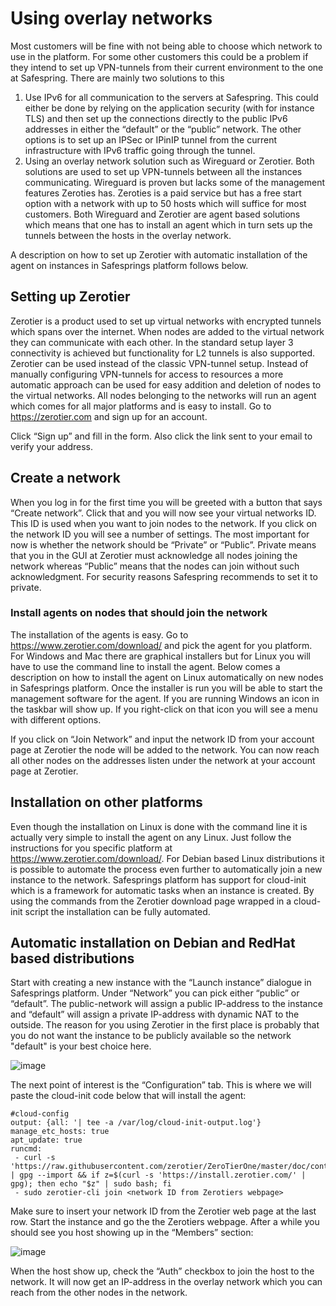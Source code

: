 # Using overlay networks 

Most customers will be fine with not being able to choose which network to use in the platform. For some other customers this could be a problem if they intend to set up VPN-tunnels from their current environment to the one at Safespring. There are mainly two solutions to this
1)  Use IPv6 for all communication to the servers at Safespring. This could either be done by relying on the application security (with for instance TLS) and then set up the connections directly to the public IPv6 addresses in either the “default” or the “public” network. The other options is to set up an IPSec or IPinIP tunnel from the current infrastructure with IPv6 traffic going through the tunnel. 
2)  Using an overlay network solution such as Wireguard or Zerotier. Both solutions are used to set up VPN-tunnels between all the instances communicating. Wireguard is proven but lacks some of the management features Zeroties has. Zeroties is a paid service but has a free start option with a network with up to 50 hosts which will suffice for most customers.
Both Wireguard and Zerotier are agent based solutions which means that one has to install an agent which in turn sets up the tunnels between the hosts in the overlay network.  

A description on how to set up Zerotier with automatic installation of the agent on instances in Safesprings platform follows below.

## Setting up Zerotier
Zerotier is a product used to set up virtual networks with encrypted tunnels which spans over the internet. When nodes are added to the virtual network they can communicate with each other. In the standard setup layer 3 connectivity is achieved but functionality for L2 tunnels is also supported.
Zerotier can be used instead of the classic VPN-tunnel setup. Instead of manually configuring VPN-tunnels for access to resources a more automatic approach can be used for easy addition and deletion of nodes to the virtual networks. All nodes belonging to the networks will run an agent which comes for all major platforms and is easy to install.
Go to https://zerotier.com and sign up for an account.

Click “Sign up” and fill in the form. Also click the link sent to your email to verify your address.

## Create a network
When you log in for the first time you will be greeted with a button that says “Create network”. Click that and you will now see your virtual networks ID. This ID is used when you want to join nodes to the network.
If you click on the network ID you will see a number of settings. The most important for now is whether the network should be “Private” or “Public”. Private means that you in the GUI at Zerotier must acknowledge all nodes joining the network whereas “Public” means that the nodes can join without such acknowledgment. For security reasons Safespring recommends to set it to private.
### Install agents on nodes that should join the network
The installation of the agents is easy. Go to https://www.zerotier.com/download/ and pick the agent for you platform. For Windows and Mac there are graphical installers but for Linux you will have to use the command line to install the agent. Below comes a description on how to install the agent on Linux automatically on new nodes in Safesprings platform.
Once the installer is run you will be able to start the management software for the agent. If you are running Windows an icon in the taskbar will show up. If you right-click on that icon you will see a menu with different options.

If you click on “Join Network” and input the network ID from your account page at Zerotier the node will be added to the network. You can now reach all other nodes on the addresses listen under the network at your account page at Zerotier.

## Installation on other platforms
Even though the installation on Linux is done with the command line it is actually very simple to install the agent on  any Linux. Just follow the instructions for you specific platform at https://www.zerotier.com/download/.
For Debian based Linux distributions it is possible to automate the process even further to automatically join a new instance to the network. Safesprings platform has support for cloud-init which is a framework for automatic tasks when an instance is created. By using the commands from the Zerotier download page wrapped in a cloud-init script the installation can be fully automated.
## Automatic installation on Debian and RedHat based distributions
Start with creating a new instance with the “Launch instance” dialogue in Safesprings platform. Under “Network” you can pick either “public” or “default”. The public-network will assign a public IP-address to the instance and “default” will assign a private IP-address with dynamic NAT to the outside. The reason for you using Zerotier in the first place is probably that you do not want the instance to be publicly available so the network "default" is your best choice here. 

![image](../../images/np-launch-instance.png)

The next point of interest is the “Configuration” tab. This is where we will paste the cloud-init code below that will install the agent:

```code
#cloud-config
output: {all: '| tee -a /var/log/cloud-init-output.log'}
manage_etc_hosts: true
apt_update: true
runcmd:
 - curl -s 'https://raw.githubusercontent.com/zerotier/ZeroTierOne/master/doc/contact%40zerotier.com.gpg' | gpg --import && if z=$(curl -s 'https://install.zerotier.com/' | gpg); then echo "$z" | sudo bash; fi
 - sudo zerotier-cli join <network ID from Zerotiers webpage>
```

Make sure to insert your network ID from the Zerotier web page at the last row. Start the instance and go the the Zerotiers webpage. After a while you should see you host showing up in the “Members” section:


![image](../../images/np-zerotier-members.png)

When the host show up, check the “Auth” checkbox to join the host to the network. It will now get an IP-address in the overlay network which you can reach from the other nodes in the network.
